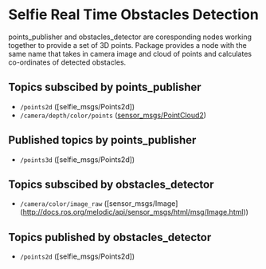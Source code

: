 # Selfie Real Time Obstacles Detection
points_publisher and obstacles_detector are coresponding nodes working together to provide a set of 3D points. Package provides a node with the same name that takes in camera image and cloud of points and calculates co-ordinates of detected obstacles.


## Topics subscibed by points_publisher
- `/points2d` ([selfie_msgs/Points2d])
- `/camera/depth/color/points` ([sensor_msgs/PointCloud2](http://docs.ros.org/melodic/api/sensor_msgs/html/msg/PointCloud2.html))
## Published topics by points_publisher
- `/points3d` ([selfie_msgs/Points2d])

## Topics subscibed by obstacles_detector
- `/camera/color/image_raw` ([sensor_msgs/Image] (http://docs.ros.org/melodic/api/sensor_msgs/html/msg/Image.html))
## Topics published by obstacles_detector
- `/points2d` ([selfie_msgs/Points2d])

